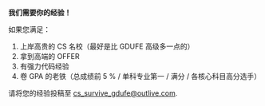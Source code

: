 **我们需要你的经验！**

如果您满足：

1. 上岸高贵的 CS 名校（最好是比 GDUFE 高级多一点的）
2. 拿到高端的 OFFER
3. 有强力代码经验
4. 卷 GPA 的老铁（总成绩前 5 % / 单科专业第一 / 满分 / 各核心科目高分选手）

请将您的经验投稿至 <cs_survive_gdufe@outlive.com>.